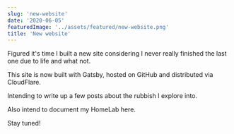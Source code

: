 ```yaml
---
slug: 'new-website'
date: '2020-06-05'
featuredImage: '../assets/featured/new-website.png'
title: 'New website'
---
```


Figured it's time I built a new site considering I never really finished the last one due to life and what not.

This site is now built with Gatsby, hosted on GitHub and distributed via CloudFlare.

Intending to write up a few posts about the rubbish I explore into.

Also intend to document my HomeLab here.

Stay tuned!
